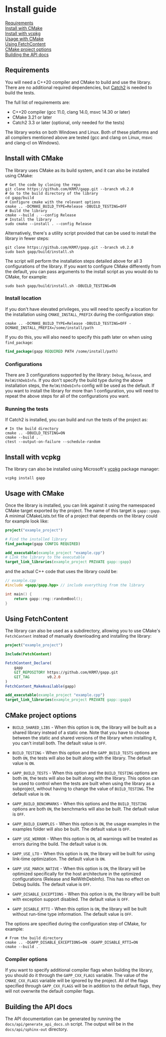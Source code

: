 ﻿# Install guide

[Requirements](#requirements)    
[Install with CMake](#install-with-cmake)  
[Install with vcpkg](#install-with-vcpkg)  
[Usage with CMake](#usage-with-cmake)  
[Using FetchContent](#using-fetchcontent)  
[CMake project options](#cmake-project-options)  
[Building the API docs](#building-the-api-docs)

## Requirements

You will need a C++20 compiler and CMake to build and use the library.  
There are no additional required dependencies, but [Catch2](https://github.com/catchorg/Catch2)
is needed to build the tests.

The full list of requirements are:

- C++20 compiler (gcc 11.0, clang 14.0, msvc 14.30 or later)
- CMake 3.21 or later
- Catch2 3.3 or later (optional, only needed for the tests)

The library works on both Windows and Linux. Both of these platforms and all compilers mentioned
above are tested (gcc and clang on Linux, msvc and clang-cl on Windows).


## Install with CMake

The library uses CMake as its build system, and it can also be installed using CMake:

```shell
# Get the code by cloning the repo
git clone https://github.com/KRM7/gapp.git --branch v0.2.0
# Go to the build directory of the library
cd gapp/build
# Configure cmake with the relevant options
cmake .. -DCMAKE_BUILD_TYPE=Release -DBUILD_TESTING=OFF
# Build the library
cmake --build . --config Release
# Install the library
sudo cmake --install . --config Release
```

Alternatively, there's a utility script provided that can be used to
install the library in fewer steps:

```shell
git clone https://github.com/KRM7/gapp.git --branch v0.2.0
sudo bash gapp/build/install.sh
```

The script will perform the installation steps detailed above for all 3 configurations of the library.
If you want to configure CMake differently from the default, you can pass arguments to the
install script as you would do to CMake, for example:

```shell
sudo bash gapp/build/install.sh -DBUILD_TESTING=ON
```

### Install location

If you don't have elevated privileges, you will need to specify a location for the installation
using `CMAKE_INSTALL_PREFIX` during the configuration step:

```shell
cmake .. -DCMAKE_BUILD_TYPE=Release -DBUILD_TESTING=OFF -DCMAKE_INSTALL_PREFIX=/some/install/path
```

If you do this, you will also need to specify this path later on when using `find_package`:

```cmake
find_package(gapp REQUIRED PATH /some/install/path)
```

### Configurations

There are 3 configurations supported by the library: `Debug`, `Release`, and `RelWithDebInfo`.
If you don't specify the build type during the above installation steps, the `RelWithDebInfo` config
will be used as the default. If you want to install the library for more than 1 configuration,
you will need to repeat the above steps for all of the configurations you want.


### Running the tests

If Catch2 is installed, you can build and run the tests of the project as:

```shell
# In the build directory
cmake .. -DBUILD_TESTING=ON
cmake --build .
ctest --output-on-failure --schedule-random
```


## Install with vcpkg

The library can also be installed using Microsoft's
[vcpkg](https://github.com/microsoft/vcpkg/#getting-started) package manager:

```shell
vcpkg install gapp
```


## Usage with CMake

Once the library is installed, you can link against it using the namespaced CMake target
exported by the project. The name of this target is `gapp::gapp`.
A minimal CMakeLists.txt file of a project that depends on the library could for example
look like:

```cmake
project("example_project")

# Find the installed library
find_package(gapp CONFIG REQUIRED)

add_executable(example_project "example.cpp")
# Link the library to the executable
target_link_libraries(example_project PRIVATE gapp::gapp)
```

and the actual C++ code that uses the library could be:

```cpp
// example.cpp
#include <gapp/gapp.hpp> // include everything from the library

int main() {
    return gapp::rng::randomBool();
}
```


## Using FetchContent

The library can also be used as a subdirectory, allowing you to use CMake's `FetchContent`
instead of manually downloading and installing the library:

```cmake
project("example_project")

Include(FetchContent)

FetchContent_Declare(
    gapp
    GIT_REPOSITORY https://github.com/KRM7/gapp.git
    GIT_TAG        v0.2.0
)
FetchContent_MakeAvailable(gapp)

add_executable(example_project "example.cpp")
target_link_libraries(example_project PRIVATE gapp::gapp)
```


## CMake project options

- `BUILD_SHARED_LIBS` - When this option is `ON`, the library will be built as a shared library instead
    of a static one. Note that you have to choose between the static and shared versions of the library
    when installing it, you can't install both. The default value is `OFF`.

- `BUILD_TESTING` - When this option and the `GAPP_BUILD_TESTS` options are both `ON`, the tests will
    also be built along with the library. The default value is `ON`.

- `GAPP_BUILD_TESTS` - When this option and the `BUILD_TESTING` options are both `ON`, the tests will
    also be built along with the library. This option can be used to control when the tests are built
    when using the library as a subproject, without having to change the value of `BUILD_TESTING`.
    The default value is `ON`.

- `GAPP_BUILD_BENCHMARKS` - When this options and the `BUILD_TESTING` options are both `ON`, the
    benchmarks will also be built. The default value is `OFF`.

- `GAPP_BUILD_EXAMPLES` - When this option is `ON`, the usage examples in the examples folder will
    also be built. The default value is `OFF`.

- `GAPP_USE_WERROR` - When this option is `ON`, all warnings will be treated as errors during the
    build. The default value is `ON`.

- `GAPP_USE_LTO` - When this option is `ON`, the library will be built for using link-time optimization.
    The default value is `ON`.

- `GAPP_USE_MARCH_NATIVE` - When this option is `ON`, the library will be optimized specifically for the
    host architecture in the optimized configurations (Release and RelWithDebInfo). This has no effect on
    Debug builds. The default value is `OFF`.

- `GAPP_DISABLE_EXCEPTIONS` - When this option is `ON`, the library will be built with exception
    support disabled. The default value is `OFF`.

- `GAPP_DISABLE_RTTI` - When this option is `ON`, the library will be built without run-time type information.
    The default value is `OFF`.


The options are specified during the configuration step of CMake, for example:

```shell
# From the build directory
cmake .. -DGAPP_DISABLE_EXCEPTIONS=ON -DGAPP_DISABLE_RTTI=ON
cmake --build .
```

### Compiler options

If you want to specify additional compiler flags when building the library, you should do it through
the `GAPP_CXX_FLAGS` variable. The value of the `CMAKE_CXX_FLAGS` variable will be ignored by the project.
All of the flags specified through `GAPP_CXX_FLAGS` will be in addition to the default flags,
they will not overwrite the default compiler flags.


## Building the API docs

The API documentation can be generated by running the `docs/api/generate_api_docs.sh` script.
The output will be in the `docs/api/sphinx-out` directory.
